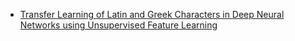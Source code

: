 * [Transfer Learning of Latin and Greek Characters in Deep Neural Networks using Unsupervised Feature Learning](http://dylandrover.com/transfer_learning_RBM.pdf)
